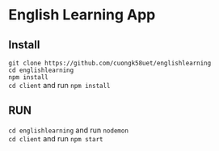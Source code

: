 # English Learning App
## Install
`git clone https://github.com/cuongk58uet/englishlearning` <br>
`cd englishlearning` <br>
`npm install` <br>
`cd client` and run `npm install` <br>

## RUN
`cd englishlearning` and run `nodemon` <br>
`cd client` and run `npm start`
